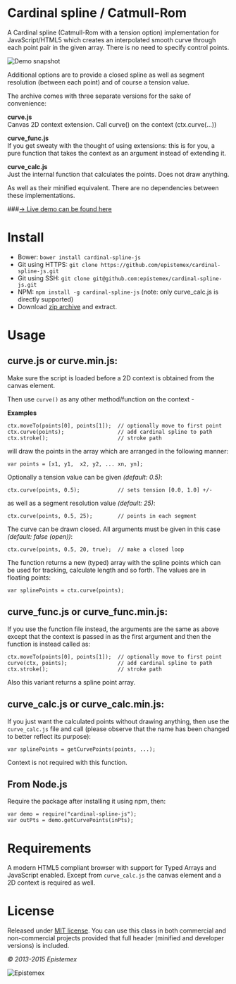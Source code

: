 ﻿Cardinal spline / Catmull-Rom
=============================

A Cardinal spline (Catmull-Rom with a tension option) implementation for 
JavaScript/HTML5 which creates an interpolated smooth curve through each
point pair in the given array. There is no need to specify control points.

![Demo snapshot](http://i.imgur.com/5e69T5C.png)

Additional options are to provide a closed spline as well as segment resolution
(between each point) and of course a tension value.

The archive comes with three separate versions for the sake of convenience:

**curve.js**<br>
Canvas 2D context extension. Call curve() on the context (ctx.curve(...))
    
**curve_func.js**<br>
If you get sweaty with the thought of using extensions: this is for you,
a pure function that takes the context as an argument instead of 
extending it.

**curve_calc.js**<br>
Just the internal function that calculates the points. Does not draw
anything.

As well as their minified equivalent. There are no dependencies between 
these implementations.

###[→ Live demo can be found here](https://epistemex.github.io/cardinal-spline-js/)

Install
=======

- Bower: `bower install cardinal-spline-js`
- Git using HTTPS: `git clone https://github.com/epistemex/cardinal-spline-js.git`
- Git using SSH: `git clone git@github.com:epistemex/cardinal-spline-js.git`
- NPM: `npm install -g cardinal-spline-js` (note: only curve_calc.js is directly supported)
- Download [zip archive](https://github.com/epistemex/cardinal-spline-js/archive/master.zip) and extract.


Usage
=====

curve.js or curve.min.js:
-------------------------

Make sure the script is loaded before a 2D context is obtained from the canvas element.

Then use `curve()` as any other method/function on the context -

**Examples**

    ctx.moveTo(points[0], points[1]);  // optionally move to first point
    ctx.curve(points);                 // add cardinal spline to path
    ctx.stroke();                      // stroke path

will draw the points in the array which are arranged in the following manner:

    var points = [x1, y1,  x2, y2, ... xn, yn];

Optionally a tension value can be given *(default: 0.5)*:

    ctx.curve(points, 0.5);            // sets tension [0.0, 1.0] +/-

as well as a segment resolution value *(default: 25)*:

    ctx.curve(points, 0.5, 25);        // points in each segment

The curve can be drawn closed. All arguments must be given in this
case *(default: false (open))*:

    ctx.curve(points, 0.5, 20, true);  // make a closed loop

The function returns a new (typed) array with the spline points which can be used for
tracking, calculate length and so forth. The values are in floating points:

    var splinePoints = ctx.curve(points);


curve_func.js or curve_func.min.js:
-----------------------------------

If you use the function file instead, the arguments are the same as above
except that the context is passed in as the first argument and then the
function is instead called as:

    ctx.moveTo(points[0], points[1]);  // optionally move to first point
    curve(ctx, points);                // add cardinal spline to path
    ctx.stroke();                      // stroke path

Also this variant returns a spline point array.


curve_calc.js or curve_calc.min.js:
-----------------------------------

If you just want the calculated points without drawing anything, then use
the `curve_calc.js` file and call (please observe that the name has been
changed to better reflect its purpose):

    var splinePoints = getCurvePoints(points, ...);

Context is not required with this function.

From Node.js
------------

Require the package after installing it using npm, then:

    var demo = require("cardinal-spline-js");
    var outPts = demo.getCurvePoints(inPts);


Requirements
============

A modern HTML5 compliant browser with support for Typed Arrays and
JavaScript enabled. Except from `curve_calc.js` the canvas element and
a 2D context is required as well.


License
=======

Released under [MIT license](http://choosealicense.com/licenses/mit/). You can use this class in both commercial and non-commercial projects provided that full header (minified and developer versions) is included.

*&copy; 2013-2015 Epistemex*

![Epistemex](http://i.imgur.com/wZSsyt8.png)
